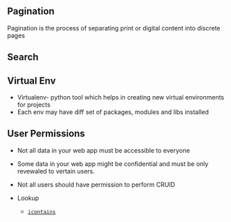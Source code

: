 Pagination
-

Pagination is the process of separating print or digital content into discrete pages

Search
-

Virtual Env
-

 - Virtualenv- python tool which helps in creating new virtual environments for projects
 - Each env may have diff set of packages, modules and libs installed

User Permissions
-
 - Not all data in your web app must be accessible to everyone
 - Some data in your web app might be confidential and must be only revewaled to vertain users.
 - Not all users should have permission to perform CRUID

- Lookup
  - [`icontains`](https://www.w3schools.com/django/ref_lookups_icontains.php)